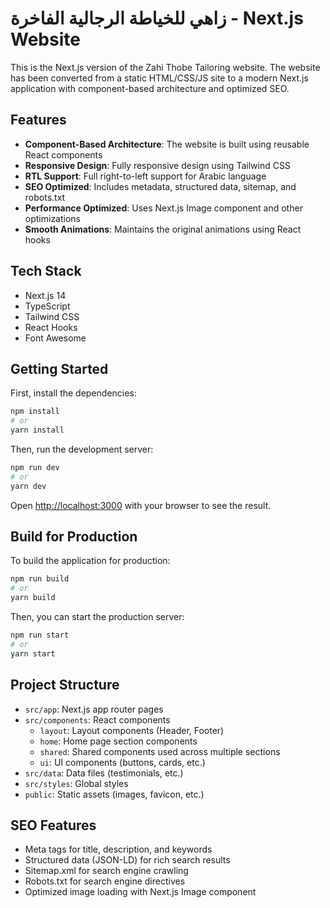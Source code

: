 # زاهي للخياطة الرجالية الفاخرة - Next.js Website

This is the Next.js version of the Zahi Thobe Tailoring website. The website has been converted from a static HTML/CSS/JS site to a modern Next.js application with component-based architecture and optimized SEO.

## Features

- **Component-Based Architecture**: The website is built using reusable React components
- **Responsive Design**: Fully responsive design using Tailwind CSS
- **RTL Support**: Full right-to-left support for Arabic language
- **SEO Optimized**: Includes metadata, structured data, sitemap, and robots.txt
- **Performance Optimized**: Uses Next.js Image component and other optimizations
- **Smooth Animations**: Maintains the original animations using React hooks

## Tech Stack

- Next.js 14
- TypeScript
- Tailwind CSS
- React Hooks
- Font Awesome

## Getting Started

First, install the dependencies:

```bash
npm install
# or
yarn install
```

Then, run the development server:

```bash
npm run dev
# or
yarn dev
```

Open [http://localhost:3000](http://localhost:3000) with your browser to see the result.

## Build for Production

To build the application for production:

```bash
npm run build
# or
yarn build
```

Then, you can start the production server:

```bash
npm run start
# or
yarn start
```

## Project Structure

- `src/app`: Next.js app router pages
- `src/components`: React components
  - `layout`: Layout components (Header, Footer)
  - `home`: Home page section components
  - `shared`: Shared components used across multiple sections
  - `ui`: UI components (buttons, cards, etc.)
- `src/data`: Data files (testimonials, etc.)
- `src/styles`: Global styles
- `public`: Static assets (images, favicon, etc.)

## SEO Features

- Meta tags for title, description, and keywords
- Structured data (JSON-LD) for rich search results
- Sitemap.xml for search engine crawling
- Robots.txt for search engine directives
- Optimized image loading with Next.js Image component
